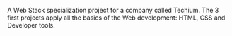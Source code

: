 A Web Stack specialization project for a company called Techium. The 3 first projects apply 
all the basics of the Web development: HTML, CSS and Developer tools.
